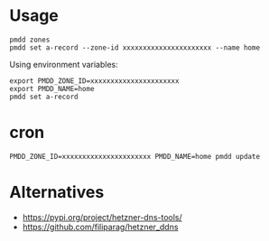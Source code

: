 # Usage
```
pmdd zones
pmdd set a-record --zone-id xxxxxxxxxxxxxxxxxxxxxx --name home
```

Using environment variables:
```
export PMDD_ZONE_ID=xxxxxxxxxxxxxxxxxxxxxx
export PMDD_NAME=home
pmdd set a-record
```


# cron
```
PMDD_ZONE_ID=xxxxxxxxxxxxxxxxxxxxxx PMDD_NAME=home pmdd update
```


# Alternatives
- https://pypi.org/project/hetzner-dns-tools/
- https://github.com/filiparag/hetzner_ddns

